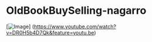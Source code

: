 # OldBookBuySelling-nagarro

[![Image ](https://www.youtube.com/upload_thumbnail?v=DR0H5b4D7Qk&t=1)]
(https://www.youtube.com/watch?v=DR0H5b4D7Qk&feature=youtu.be)
